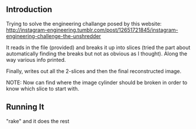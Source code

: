 ## Introduction

Trying to solve the engineering challange posed by this website:
http://instagram-engineering.tumblr.com/post/12651721845/instagram-engineering-challenge-the-unshredder

It reads in the file (provided) and breaks it up into slices (tried the part about automatically finding the breaks but not as obvious as I thought).
Along the way various info printed.

Finally, writes out all the 2-slices and then the final reconstructed image.

NOTE: Now can find where the image cylinder should be broken in order to know which slice to start with.

## Running It

"rake" and it does the rest
